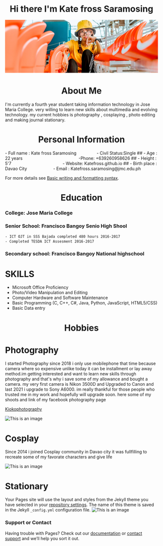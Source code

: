 <h1 align="center">Hi there I'm Kate fross Saramosing </h1>

![This is an image](me.jpg)

<h1 align="center">About Me
</h1>


I'm currently a fourth year student taking information technology in Jose Maria College. very willing to learn new skills about multimedia and evolving technology.
my current hobbies is photography , cosplaying , photo editing and making journal stationary.

<h1 align="center">Personal Information </h1>

<p1>  
- Full name : Kate fross Saramosing  &nbsp; &nbsp; &nbsp; &nbsp; &nbsp; &nbsp; &nbsp; &nbsp; - Civil Status:Single
## - Age : 22 years &nbsp; &nbsp; &nbsp; &nbsp; &nbsp; &nbsp; &nbsp; &nbsp; &nbsp; &nbsp; &nbsp; &nbsp; &nbsp; &nbsp; &nbsp; &nbsp; &nbsp; &nbsp; &nbsp; &nbsp; &nbsp; &nbsp; &nbsp; -Phone: +639260958626
## - Height : 5'7  &nbsp;  &nbsp; &nbsp; &nbsp; &nbsp; &nbsp; &nbsp; &nbsp; &nbsp; &nbsp; &nbsp; &nbsp; &nbsp; &nbsp; &nbsp; &nbsp; &nbsp; &nbsp; &nbsp; &nbsp; &nbsp; - Website: Katefross.github.io
## - Birth place : Davao City  &nbsp; &nbsp; &nbsp; &nbsp; &nbsp; &nbsp; &nbsp; &nbsp; &nbsp; &nbsp; &nbsp;- Email : Katefross.saramosing@jmc.edu.ph </p1>


For more details see [Basic writing and formatting syntax](https://docs.github.com/en/github/writing-on-github/getting-started-with-writing-and-formatting-on-github/basic-writing-and-formatting-syntax).

<h1 align="center">Education </h1>

### College: Jose Maria College 

### Senior School:  Francisco Bangoy Senio High Shool
    - ICT OJT in SSS Bajada completed 480 hours 2016-2017
    - Completed TESDA ICT Assesment 2016-2017
### Secondary school: Francisco Bangoy National highschool


# SKILLS

- Microsoft Office Proficiency
- Photo/Video Manipulation and Editing
- Computer Hardware and Software Maintenance
- Basic Programming (C, C++, C#, Java, Python, JavaScript, HTML5/CSS)
- Basic Data entry

<h1 align="center"> Hobbies </h1>

# Photography

I started Photography since 2018 i only use mobilephone that time because camera where so expensive unlike today it can be installment or lay away method.im getting interested and want to learn new skills through photography and that's why i save some of my allowance and bought a camera. my very first camera is Nikon 3500D and Upgraded to Canon and last 2021 i upgrade to Sony A6000. im really thankful for those people who trusted me in my work and hopefully will upgrade soon. here some of my shoots and link of my facebook photography page 

[Kiokophotography]()

![This is an image](.jpg)

# Cosplay

Since 2014 i joined Cosplay community in Davao city it was fullfilling to recreate some of my favorate characters and give life 

![This is an image](.jpg)

# Stationary

Your Pages site will use the layout and styles from the Jekyll theme you have selected in your [repository settings](https://github.com/katefross/katefross.github.io/settings/pages). The name of this theme is saved in the Jekyll `_config.yml` configuration file.
![This is an image](.jpg)


### Support or Contact

Having trouble with Pages? Check out our [documentation](https://docs.github.com/categories/github-pages-basics/) or [contact support](https://support.github.com/contact) and we’ll help you sort it out.
